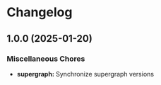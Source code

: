 # Changelog

## 1.0.0 (2025-01-20)


### Miscellaneous Chores

* **supergraph:** Synchronize supergraph versions
